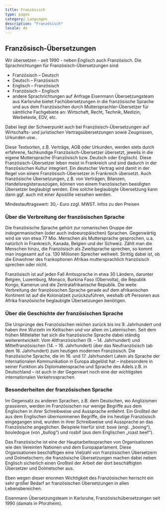 ```yaml
---
title: Französisch
type: pages
category: Languages
description: "Französisch"
locale: de
---
```

## Französisch-Übersetzungen
Wir übersetzen - seit 1990 - neben Englisch auch Französisch. Die Sprachrichtungen für Französisch-Übersetzungen sind:
- Französisch – Deutsch
- Deutsch – Französisch
- Englisch – Französisch
- Französisch – Englisch
- andere Sprachrichtungen auf Anfrage
Eisenmann Übersetzungsteam aus Karlsruhe bietet Fachübersetzungen in die französische Sprache und aus dem Französischen durch Muttersprachler-Übersetzer für sämtliche Fachgebiete an: Wirtschaft, Recht, Technik, Medizin, Werbetexte, EDV, etc.

Dabei liegt der Schwerpunkt auch bei Französisch-Übersetzungen auf Wirtschafts- und juristischen Vertragsübersetzungen sowie  Zeugnissen, Urkunden usw..

Diese Textsorten, z.B. Verträge, AGB oder Urkunden, werden stets durch erfahrene, fachkundige Französisch-Übersetzer übersetzt,  jeweils in die eigene Muttersprache (Französisch bzw. Deutsch oder Englisch). Diese Französisch-Übersetzer leben meist in Frankreich und sind dadurch in der französischen Kultur integriert. Ein deutscher Vertrag wird damit in der Regel von einem Französisch-Übersetzer in Frankreich übersetzt. Auch französische Übersetzungen, z.B. von Verträgen, Bilanzen, Handelsregisterauszügen, können von einem französischen beeidigten Übersetzer beglaubigt werden. Eine solche beglaubigte Übersetzung kann dann ggf. auch mit einer Apostille versehen werden.

Mindestauftragswert: 30,- Euro zzgl. MWST. Infos zu den Preisen

### Über die Verbreitung der französischen Sprache
Die französische Sprache gehört zur romanischen Gruppe der indogermanischen (oder auch indoeuropäischen) Sprachen. Gegenwärtig wird sie von etwa 77 Mio. Menschen als Muttersprache gesprochen, u.a. natürlich in Frankreich, Kanada, Belgien und der Schweiz. Zählt man die Menschen hinzu, die Französisch als Zweitsprache sprechen, so kommt man insgesamt auf ca. 130 Millionen Sprecher weltweit. Strittig dabei ist, ob die Einwohner des frankophonen Afrikas muttersprachlich französisch sprechen oder nicht.

Französisch ist auf jeden Fall Amtssprache in etwa 30 Ländern, darunter Belgien, Luxemburg, Monaco, Burkina Faso (Obervolta), die Republik Kongo, Kamerun und die Zentralafrikanische Republik. Die weite Verbreitung der französischen Sprache gerade auf dem afrikanischen Kontinent ist auf die Kolonialzeit zurückzuführen, weshalb oft Personen aus Afrika französische beglaubigte Übersetzungen benötigen.

### Über die Geschichte der französischen Sprache
Die Ursprünge des Französischen reichen zurück bis ins 9. Jahrhundert und haben ihre Wurzeln im Keltischen und vor allem im Lateinischen. Seit dem frühen Mittelalter hat sich die französische Sprache dabei ständig weiterentwickelt: Vom Altfranzösischen (9. – 14. Jahrhundert) und Mittelfranzösischen (14. – 16. Jahrhundert) über das Neufranzösisch (ab dem 16. Jahrhundert) zum heutigen modernen Französisch. Die französische Sprache, die im 16. und 17. Jahrhundert Latein als Sprache der internationalen Kommunikation in Europa abgelöst hat – insbesondere in seiner Funktion als Diplomatensprache und Sprache des Adels z.B. in Deutschland – ist auch in der Gegenwart noch eine der wichtigsten internationalen Verkehrssprachen.

### Besonderheiten der französischen Sprache
Im Gegensatz zu anderen Sprachen, z.B. dem Deutschen, wo Anglizismen grassieren, werden im Französischen nur wenige Begriffe aus dem Englischen in ihrer Schreibweise und Aussprache entlehnt. Ein Großteil der aus dem Englischen übernommenen Begriffe, die ins heutige Französisch eingegangen sind, wurden in ihrer Schreibweise und Aussprache an das Französische angeglichen. Beispiele hierfür sind: boxe (engl. „boxing“), bouledogue (von „bullog“) und rosbif (aus dem Englischen „roast beef“).

Das Französische ist eine der Hauptarbeitssprachen von Organisationen wie den Vereinten Nationen und dem Europaparlament. Diese Organisationen beschäftigen eine Vielzahl von französischen Übersetzern und Dolmetschern; die französische Übersetzungen machen dabei neben Englisch sicherlich einen Großteil der Arbeit der dort beschäftigten Übersetzer und Dolmetscher aus.

Eben wegen dieser enormen Wichtigkeit des Französischen herrscht ein sehr großer Bedarf an französischen Übersetzungen in allen Lebensbereichen.

Eisenmann Übersetzungsteam in Karlsruhe, Französischübersetzungen seit 1990 (damals in Pforzheim).